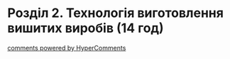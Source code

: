 <div id="hypercomments_widget" class="js-hypercomments-widget invisible"></div>

# Розділ 2. Технологія виготовлення вишитих виробів  (14 год)



<div class="js-hypercomments-container">
<a href="http://hypercomments.com" class="hc-link" title="comments widget">comments powered by HyperComments</a>
</div>